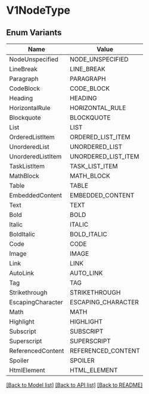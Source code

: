 # V1NodeType

## Enum Variants

| Name | Value |
|---- | -----|
| NodeUnspecified | NODE_UNSPECIFIED |
| LineBreak | LINE_BREAK |
| Paragraph | PARAGRAPH |
| CodeBlock | CODE_BLOCK |
| Heading | HEADING |
| HorizontalRule | HORIZONTAL_RULE |
| Blockquote | BLOCKQUOTE |
| List | LIST |
| OrderedListItem | ORDERED_LIST_ITEM |
| UnorderedList | UNORDERED_LIST |
| UnorderedListItem | UNORDERED_LIST_ITEM |
| TaskListItem | TASK_LIST_ITEM |
| MathBlock | MATH_BLOCK |
| Table | TABLE |
| EmbeddedContent | EMBEDDED_CONTENT |
| Text | TEXT |
| Bold | BOLD |
| Italic | ITALIC |
| BoldItalic | BOLD_ITALIC |
| Code | CODE |
| Image | IMAGE |
| Link | LINK |
| AutoLink | AUTO_LINK |
| Tag | TAG |
| Strikethrough | STRIKETHROUGH |
| EscapingCharacter | ESCAPING_CHARACTER |
| Math | MATH |
| Highlight | HIGHLIGHT |
| Subscript | SUBSCRIPT |
| Superscript | SUPERSCRIPT |
| ReferencedContent | REFERENCED_CONTENT |
| Spoiler | SPOILER |
| HtmlElement | HTML_ELEMENT |


[[Back to Model list]](../README.md#documentation-for-models) [[Back to API list]](../README.md#documentation-for-api-endpoints) [[Back to README]](../README.md)


